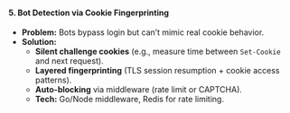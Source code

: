#### **5. Bot Detection via Cookie Fingerprinting**  
- **Problem:** Bots bypass login but can’t mimic real cookie behavior.  
- **Solution:**  
  - **Silent challenge cookies** (e.g., measure time between `Set-Cookie` and next request).  
  - **Layered fingerprinting** (TLS session resumption + cookie access patterns).  
  - **Auto-blocking** via middleware (rate limit or CAPTCHA).  
  - **Tech:** Go/Node middleware, Redis for rate limiting.  